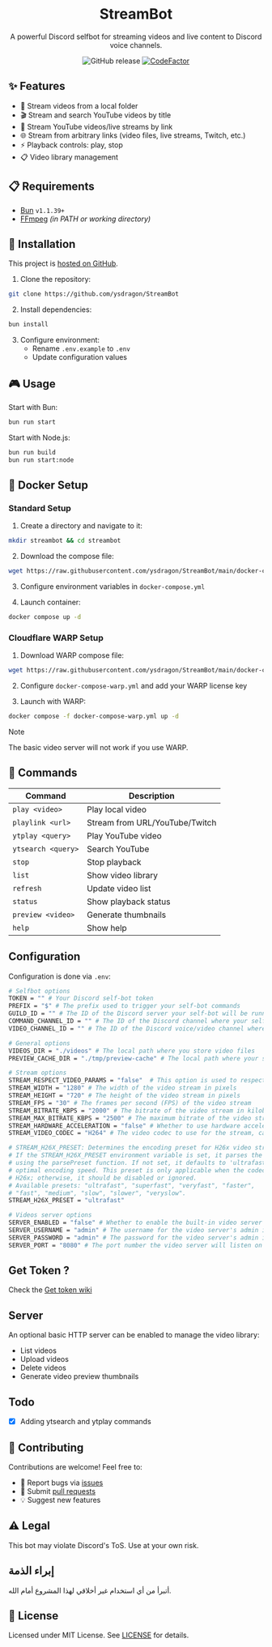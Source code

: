 <div align="center">

# StreamBot

A powerful Discord selfbot for streaming videos and live content to Discord voice channels.

![GitHub release](https://img.shields.io/github/v/release/ysdragon/StreamBot)
[![CodeFactor](https://www.codefactor.io/repository/github/ysdragon/streambot/badge)](https://www.codefactor.io/repository/github/ysdragon/streambot)

</div>

## ✨ Features

- 📁 Stream videos from a local folder
- 🎬 Stream and search YouTube videos by title
- 🔗 Stream YouTube videos/live streams by link
- 🌐 Stream from arbitrary links (video files, live streams, Twitch, etc.)
- ⚡ Playback controls: play, stop
- 📋 Video library management

## 📋 Requirements
- [Bun](https://bun.sh/) `v1.1.39+`
- [FFmpeg](https://www.ffmpeg.org/) _(in PATH or working directory)_

## 🚀 Installation

This project is [hosted on GitHub](https://github.com/ysdragon/StreamBot).

1. Clone the repository:
```bash
git clone https://github.com/ysdragon/StreamBot
```

2. Install dependencies:
```bash
bun install
```

3. Configure environment:
   - Rename `.env.example` to `.env`
   - Update configuration values

## 🎮 Usage

Start with Bun:
```bash
bun run start
```

Start with Node.js:
```bash
bun run build
bun run start:node
```

## 🐳 Docker Setup

### Standard Setup
1. Create a directory and navigate to it:
```bash
mkdir streambot && cd streambot
```

2. Download the compose file:
```bash
wget https://raw.githubusercontent.com/ysdragon/StreamBot/main/docker-compose.yml
```

3. Configure environment variables in `docker-compose.yml`

4. Launch container:
```bash
docker compose up -d
```

### Cloudflare WARP Setup
1. Download WARP compose file:
```bash
wget https://raw.githubusercontent.com/ysdragon/StreamBot/main/docker-compose-warp.yml
```

2. Configure `docker-compose-warp.yml` and add your WARP license key

3. Launch with WARP:
```bash
docker compose -f docker-compose-warp.yml up -d
```
> [!NOTE]
> The basic video server will not work if you use WARP.


## 🎯 Commands

| Command | Description |
|---------|-------------|
| `play <video>` | Play local video |
| `playlink <url>` | Stream from URL/YouTube/Twitch |
| `ytplay <query>` | Play YouTube video |
| `ytsearch <query>` | Search YouTube |
| `stop` | Stop playback |
| `list` | Show video library |
| `refresh` | Update video list |
| `status` | Show playback status |
| `preview <video>` | Generate thumbnails |
| `help` | Show help |

## Configuration

Configuration is done via `.env`:

```bash
# Selfbot options
TOKEN = "" # Your Discord self-bot token
PREFIX = "$" # The prefix used to trigger your self-bot commands
GUILD_ID = "" # The ID of the Discord server your self-bot will be running on
COMMAND_CHANNEL_ID = "" # The ID of the Discord channel where your self-bot will respond to commands
VIDEO_CHANNEL_ID = "" # The ID of the Discord voice/video channel where your self-bot will stream videos

# General options
VIDEOS_DIR = "./videos" # The local path where you store video files
PREVIEW_CACHE_DIR = "./tmp/preview-cache" # The local path where your self-bot will cache video preview thumbnails

# Stream options
STREAM_RESPECT_VIDEO_PARAMS = "false"  # This option is used to respect video parameters such as width, height, fps, bitrate, and max bitrate.
STREAM_WIDTH = "1280" # The width of the video stream in pixels
STREAM_HEIGHT = "720" # The height of the video stream in pixels
STREAM_FPS = "30" # The frames per second (FPS) of the video stream
STREAM_BITRATE_KBPS = "2000" # The bitrate of the video stream in kilobits per second (Kbps)
STREAM_MAX_BITRATE_KBPS = "2500" # The maximum bitrate of the video stream in kilobits per second (Kbps)
STREAM_HARDWARE_ACCELERATION = "false" # Whether to use hardware acceleration for video decoding, set to "true" to enable, "false" to disable
STREAM_VIDEO_CODEC = "H264" # The video codec to use for the stream, can be "H264" or "H265" or "VP8"

# STREAM_H26X_PRESET: Determines the encoding preset for H26x video streams. 
# If the STREAM_H26X_PRESET environment variable is set, it parses the value 
# using the parsePreset function. If not set, it defaults to 'ultrafast' for 
# optimal encoding speed. This preset is only applicable when the codec is 
# H26x; otherwise, it should be disabled or ignored.
# Available presets: "ultrafast", "superfast", "veryfast", "faster", 
# "fast", "medium", "slow", "slower", "veryslow".
STREAM_H26X_PRESET = "ultrafast"

# Videos server options
SERVER_ENABLED = "false" # Whether to enable the built-in video server
SERVER_USERNAME = "admin" # The username for the video server's admin interface
SERVER_PASSWORD = "admin" # The password for the video server's admin interface
SERVER_PORT = "8080" # The port number the video server will listen on
```

## Get Token ?
Check the [Get token wiki](https://github.com/ysdragon/StreamBot/wiki/Get-Discord-user-token)

## Server

An optional basic HTTP server can be enabled to manage the video library:

- List videos
- Upload videos
- Delete videos
- Generate video preview thumbnails

## Todo

- [x]  Adding ytsearch and ytplay commands   

## 🤝 Contributing
Contributions are welcome! Feel free to:
- 🐛 Report bugs via [issues](https://github.com/ysdragon/StreamBot/issues/new)
- 🔧 Submit [pull requests](https://github.com/ysdragon/StreamBot/pulls)
- 💡 Suggest new features

## ⚠️ Legal

This bot may violate Discord's ToS. Use at your own risk.

## إبراء الذمة
أتبرأ من أي استخدام غير أخلاقي لهذا المشروع أمام الله.

## 📝 License

Licensed under MIT License. See [LICENSE](https://github.com/ysdragon/StreamBot/blob/main/LICENSE) for details.
